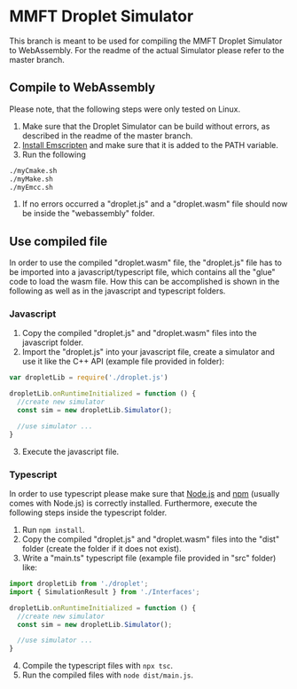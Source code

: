 # MMFT Droplet Simulator
This branch is meant to be used for compiling the MMFT Droplet Simulator to WebAssembly. For the readme of the actual Simulator please refer to the master branch.

## Compile to WebAssembly
Please note, that the following steps were only tested on Linux.
1. Make sure that the Droplet Simulator can be build without errors, as described in the readme of the master branch.
2. [Install Emscripten](https://emscripten.org/docs/getting_started/downloads.html) and make sure that it is added to the PATH variable.
3. Run the following
```bash
./myCmake.sh
./myMake.sh
./myEmcc.sh
```
1. If no errors occurred a "droplet.js" and a "droplet.wasm" file should now be inside the "webassembly" folder.

## Use compiled file
In order to use the compiled "droplet.wasm" file, the "droplet.js" file has to be imported into a javascript/typescript file, which contains all the "glue" code to load the wasm file. How this can be accomplished is shown in the following as well as in the javascript and typescript folders. 

### Javascript
1. Copy the compiled "droplet.js" and "droplet.wasm" files into the javascript folder.
2. Import the "droplet.js" into your javascript file, create a simulator and use it like the C++ API (example file provided in folder):
```javascript
var dropletLib = require('./droplet.js')

dropletLib.onRuntimeInitialized = function () {
  //create new simulator
  const sim = new dropletLib.Simulator();

  //use simulator ...
}

```
3. Execute the javascript file.

### Typescript
In order to use typescript please make sure that [Node.js](https://nodejs.org/en/) and [npm](https://www.npmjs.com/) (usually comes with Node.js) is correctly installed. Furthermore, execute the following steps inside the typescript folder.
1. Run `npm install`.
2. Copy the compiled "droplet.js" and "droplet.wasm" files into the "dist" folder (create the folder if it does not exist).
3. Write a "main.ts" typescript file (example file provided in "src" folder) like:
```typescript
import dropletLib from './droplet';
import { SimulationResult } from './Interfaces';

dropletLib.onRuntimeInitialized = function () {
  //create new simulator
  const sim = new dropletLib.Simulator();

  //use simulator ...
}

```
4. Compile the typescript files with `npx tsc`.
5. Run the compiled files with `node dist/main.js`.

